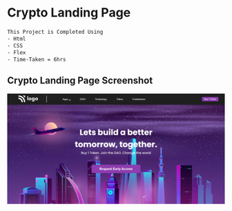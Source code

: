 # Crypto Landing Page
    This Project is Completed Using
    - Html
    - CSS
    - Flex
    - Time-Taken = 6hrs
## Crypto Landing Page Screenshot
![Image](./Screenshot/Crypto%20Landing%20page.png)